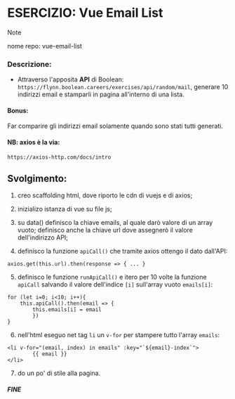 # ESERCIZIO: Vue Email List

> [!NOTE]
>
> nome repo: vue-email-list

### Descrizione:

- Attraverso l'apposita **API** di Boolean:
`https://flynn.boolean.careers/exercises/api/random/mail`,
generare 10 indirizzi email e stamparli in pagina all'interno di una lista.

#### Bonus:
Far comparire gli indirizzi email solamente quando sono stati tutti generati.

#### NB: axios è la via:
`https://axios-http.com/docs/intro`

## Svolgimento:
1. creo scaffolding html, dove riporto le cdn di vuejs e di axios;

2. inizializo istanza di vue su file js;

3. su data() definisco la chiave emails, al quale darò valore di un array vuoto; definisco anche la chiave url dove assegnerò il valore dell'indirizzo API;

4. definisco la funzione `apiCall()` che tramite axios ottengo il dato dall'API:
```
axios.get(this.url).then(response => { ... }
```

5. definisco le funzione `runApiCall()` e itero per 10 volte la funzione `apiCall` salvando il valore dell'indice `[i]` sull'array vuoto `emails[i]`:
```
for (let i=0; i<10; i++){
    this.apiCall().then(email => {
        this.emails[i] = email
        })
}                
```

6. nell'html eseguo net tag `li` un `v-for` per stampere tutto l'array `emails`:
```
<li v-for="(email, index) in emails" :key="`${email}-index`">
        {{ email }}
</li>
```

7. do un po' di stile alla pagina.

##### FINE
